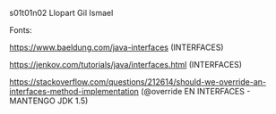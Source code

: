 s01t01n02 Llopart Gil Ismael

Fonts:

https://www.baeldung.com/java-interfaces  (INTERFACES)

https://jenkov.com/tutorials/java/interfaces.html (INTERFACES)

https://stackoverflow.com/questions/212614/should-we-override-an-interfaces-method-implementation (@override EN INTERFACES - MANTENGO JDK 1.5)



